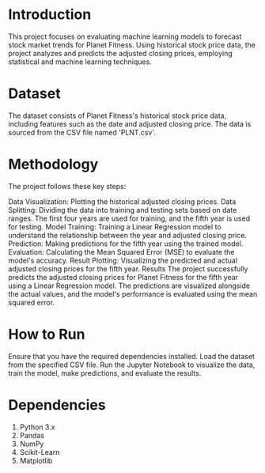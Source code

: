 # Introduction
This project focuses on evaluating machine learning models to forecast stock market trends for Planet Fitness. Using historical stock price data, the project analyzes and predicts the adjusted closing prices, employing statistical and machine learning techniques.

# Dataset
The dataset consists of Planet Fitness's historical stock price data, including features such as the date and adjusted closing price. The data is sourced from the CSV file named 'PLNT.csv'.

# Methodology
The project follows these key steps:

Data Visualization: Plotting the historical adjusted closing prices.
Data Splitting: Dividing the data into training and testing sets based on date ranges. The first four years are used for training, and the fifth year is used for testing.
Model Training: Training a Linear Regression model to understand the relationship between the year and adjusted closing price.
Prediction: Making predictions for the fifth year using the trained model.
Evaluation: Calculating the Mean Squared Error (MSE) to evaluate the model's accuracy.
Result Plotting: Visualizing the predicted and actual adjusted closing prices for the fifth year.
Results
The project successfully predicts the adjusted closing prices for Planet Fitness for the fifth year using a Linear Regression model. The predictions are visualized alongside the actual values, and the model's performance is evaluated using the mean squared error.

# How to Run
Ensure that you have the required dependencies installed.
Load the dataset from the specified CSV file.
Run the Jupyter Notebook to visualize the data, train the model, make predictions, and evaluate the results.

# Dependencies
1. Python 3.x
2. Pandas
3. NumPy
4. Scikit-Learn
5. Matplotlib
